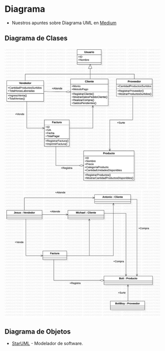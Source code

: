 # Diagrama
- Nuestros apuntes sobre Diagrama UML en [Medium](https://barrosjss.medium.com/poo-diagrama-uml-8f830c89a746)

## Diagrama de Clases
![Image text](https://github.com/barrosjss/SIFI/blob/main/Diagrama/DiagramaUML.jpg?raw=true)
![Image text](https://github.com/barrosjss/SIFI/blob/main/Diagrama/img/DiagramaObjetos.jpg?raw=true)

## Diagrama de Objetos

* [StarUML](https://staruml.io) - Modelador de software.
